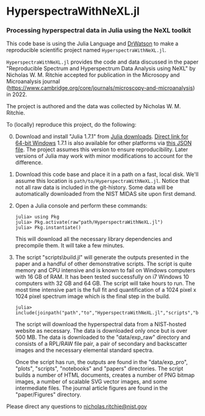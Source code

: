# HyperspectraWithNeXL.jl
### Processing hyperspectral data in Julia using the NeXL toolkit

This code base is using the Julia Language and [DrWatson](https://juliadynamics.github.io/DrWatson.jl/stable/)
to make a reproducible scientific project named `HyperspectraWithNeXL.jl`.

`HyperspectraWithNeXL.jl` provides the code and data discussed in the paper "Reproducible Spectrum and Hyperspectrum Data Analysis using NeXL" by Nicholas W. M. Ritchie accepted for publication in the Microsopy and Microanalysis journal (https://www.cambridge.org/core/journals/microscopy-and-microanalysis) in 2022.

The project is authored and the data was collected by Nicholas W. M. Ritchie.

To (locally) reproduce this project, do the following:

0. Download and install "Julia 1.7.1" from [Julia downloads](https://julialang.org/downloads/).  [Direct link for 64-bit Windows](https://julialang-s3.julialang.org/bin/winnt/x64/1.7/julia-1.7.1-win64.exe) 1.7.1 is also available for other platforms via [this JSON file](https://julialang-s3.julialang.org/bin/versions.json).  The project assumes this version to ensure reproducibility.  Later versions of Julia may work with minor modifications to account for the difference.
1. Download this code base and place it in a path on a fast, local disk. We'll assume this location is `path/to/HyperspectraWithNeXL.jl`. Notice that not all raw data is included in the git-history.  Some data will be automatically downloaded from the NIST MIDAS site upon first demand.
2. Open a Julia console and perform these commands:
   ```
   julia> using Pkg
   julia> Pkg.activate(raw"path/HyperspectraWithNeXL.jl")
   julia> Pkg.instantiate()
   ```
   This will download all the necessary library dependencies and precompile them.  It will take a few minutes.
   
3. The script "scripts\build.jl" will generate the outputs presented in the paper and a handful of other demonstrative scripts.  The script is quite memory and CPU intensive and is known to fail on Windows computers with 16 GB of RAM.  It has been tested successfully on i7 Windows 10 computers with 32 GB and 64 GB.  The script will take hours to run.  The most time intensive part is the full fit and quantification of a 1024 pixel x 1024 pixel spectrum image which is the final step in the build.
   ```
   julia> include(joinpath("path","to","HyperspectraWithNeXL.jl","scripts","build.jl"))
   ```
   
   The script will download the hyperspectral data from a NIST-hosted website as necessary. The data is downloaded only once but is over 500 MB.  The data is downloaded to the "data/exp_raw" directory and consists of a RPL/RAW file pair, a pair of secondary and backscatter images and the necessary elemental standard spectra.

   Once the script has run, the outputs are found in the "data/exp_pro", "plots", "scripts", "notebooks" and "papers" directories.  The script builds a number of HTML documents, creates a number of PNG bitmap images, a number of scalable SVG vector images, and some intermediate files.  The journal article figures are found in the "paper/Figures" directory.

Please direct any questions to nicholas.ritchie@nist.gov
